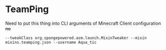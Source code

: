 # TeamPing

Need to put this thing into CLI arguments of Minecraft Client configuration ~~no~~
```
--tweakClass org.spongepowered.asm.launch.MixinTweaker --mixin mixins.teamping.json --username Aqua_tic
```
